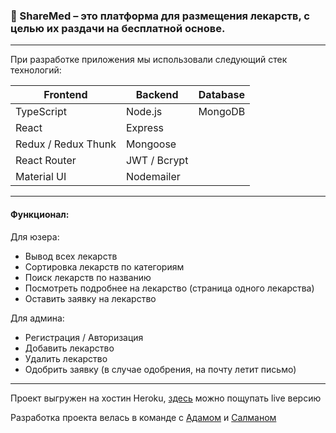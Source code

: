 ### 💊 ShareMed – это платформа для размещения лекарств, с целью их раздачи на бесплатной основе.
---
При разработке приложения мы использовали следующий стек технологий:

| **Frontend**        | **Backend**  | **Database** |
|---------------------|--------------|--------------|
| TypeScript          | Node.js      | MongoDB      |
| React               | Express      |              |
| Redux / Redux Thunk | Mongoose     |              |
| React Router        | JWT / Bcrypt |              |
| Material UI         | Nodemailer   |              |

---

#### Функционал:

Для юзера:
- Вывод всех лекарств
- Сортировка лекарств по категориям
- Поиск лекарств по названию
- Посмотреть подробнее на лекарство (страница одного лекарства)
- Оставить заявку на лекарство

Для админа:
- Регистрация / Авторизация
- Добавить лекарство
- Удалить лекарство
- Одобрить заявку (в случае одобрения, на почту летит письмо)

---

Проект выгружен на хостин Heroku, [здесь](https://share-medication.herokuapp.com/) можно пощупать live версию

Разработка проекта велась в команде с [Адамом](https://github.com/bislievv) и [Салманом](https://github.com/Salman-13)
